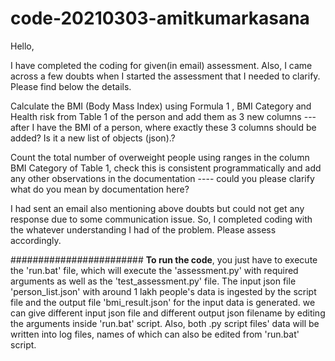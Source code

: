 # code-20210303-amitkumarkasana

Hello,

I have completed the coding for given(in email) assessment. Also, I came across a few doubts when I started the assessment that I needed to clarify. Please find below the details.

Calculate the BMI (Body Mass Index) using Formula 1 , BMI Category and Health risk from Table 1 of the person and add them as 3 new columns --- after I have the BMI of a person, where exactly these 3 columns should be added? Is it a new list of objects (json).?

Count the total number of overweight people using ranges in the column BMI Category of Table 1, check this is consistent programmatically and add any other observations in the documentation
---- could you please clarify what do you mean by documentation here?

I had sent an email also mentioning above doubts but could not get any response due to some communication issue. So, I completed coding with the whatever understanding I had of the problem. Please assess accordingly.

######################## 
**To run the code**, you just have to execute the 'run.bat' file, which will execute the 'assessment.py' with required arguments as well as the 'test_assessment.py' file. The input json file 'person_list.json' with around 1 lakh people's data is ingested by the script file and the output file 'bmi_result.json' for the input data is generated. we can give different input json file and different output json filename by editing the arguments inside 'run.bat' script. Also, both .py script files' data will be written into log files, names of which can also be edited from 'run.bat' script.
